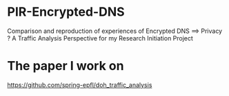 # PIR-Encrypted-DNS
Comparison and reproduction of experiences of Encrypted DNS ==> Privacy ? A Traffic Analysis Perspective for my Research Initiation Project


# The paper I work on
https://github.com/spring-epfl/doh_traffic_analysis

